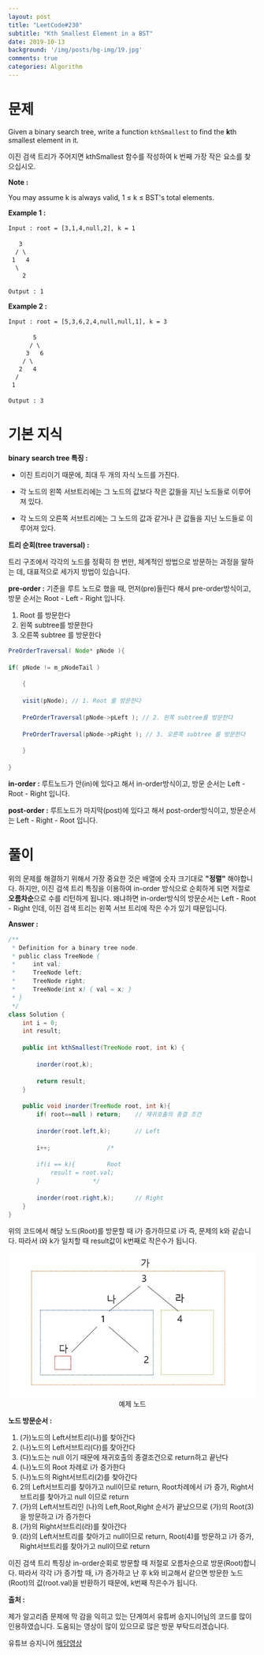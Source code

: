```yaml
---
layout: post
title: "LeetCode#230"
subtitle: "Kth Smallest Element in a BST"
date: 2019-10-13
background: '/img/posts/bg-img/19.jpg'
comments: true
categories: Algorithm
---
```

<h1 class="section-heading2" >문제</h1>

Given a binary search tree, write a function `kthSmallest` to find the **k**th smallest element in it.

이진 검색 트리가 주어지면 kthSmallest 함수를 작성하여 k 번째 가장 작은 요소를 찾으십시오.

**Note :**

You may assume k is always valid, 1 ≤ k ≤ BST's total elements.

**Example 1 :**

```
Input : root = [3,1,4,null,2], k = 1

   3
  / \
 1   4
  \
    2

Output : 1
```

**Example 2 :**

```
Input : root = [5,3,6,2,4,null,null,1], k = 3

       5
      / \
     3   6
    / \
   2   4
  /
 1

Output : 3
```

<h1 class="section-heading2" >기본 지식</h1>

**binary search tree 특징 :**

- 이진 트리이기 때문에, 최대 두 개의 자식 노드를 가진다.

- 각 노드의 왼쪽 서브트리에는 그 노드의 값보다 작은 값들을 지닌 노드들로 이루어져 있다.

- 각 노드의 오른쪽 서브트리에는 그 노드의 값과 같거나 큰 값들을 지닌 노드들로 이루어져 있다.
	
**트리 순회(tree traversal) :**

트리 구조에서 각각의 노드를 정확히 한 번만, 체계적인 방법으로 방문하는 과정을 말하는 데, 대표적으로 세가지 방법이 있습니다.

**pre-order :** 기준을 루트 노드로 했을 때, 먼저(pre)들린다 해서 pre-order방식이고, 방문 순서는 Root - Left - Right 입니다.

1. Root 를 방문한다
1. 왼쪽 subtree를 방문한다
1. 오른쪽 subtree 를 방문한다

```java
PreOrderTraversal( Node* pNode ){

if( pNode != m_pNodeTail )

	{

	visit(pNode); // 1. Root 를 방문한다

	PreOrderTraversal(pNode->pLeft ); // 2. 왼쪽 subtree를 방문한다

	PreOrderTraversal(pNode->pRight ); // 3. 오른쪽 subtree 를 방문한다

	}
	
}
```

**in-order :** 루트노드가 안(in)에 있다고 해서 in-order방식이고, 방문 순서는 Left - Root - Right 입니다.

**post-order :** 루트노드가 마지막(post)에 있다고 해서 post-order방식이고, 방문순서는 Left - Right - Root 입니다.

<h1 class="section-heading2" >풀이</h1>

위의 문제를 해결하기 위해서 가장 중요한 것은 배열에 숫자 크기대로 **"정렬"** 해야합니다. 하지만, 이진 검색 트리 특징을 이용하여 in-order 방식으로 순회하게 되면 저절로 **오름차순**으로 수를 리턴하게 됩니다. 왜냐하면 in-order방식의 방문순서는 Left - Root - Right 인데, 이진 검색 트리는 왼쪽 서브 트리에 작은 수가 있기 때문입니다. 

**Answer :**

```java
/**
 * Definition for a binary tree node.
 * public class TreeNode {
 *     int val;
 *     TreeNode left;
 *     TreeNode right;
 *     TreeNode(int x) { val = x; }
 * }
 */
class Solution {
    int i = 0;
    int result;
    
    public int kthSmallest(TreeNode root, int k) {
    
        inorder(root,k);
        
        return result;
    }
    
    public void inorder(TreeNode root, int k){
        if( root==null ) return;	// 재귀호출의 종결 조건
        
        inorder(root.left,k);		// Left
        
        i++;				/* 
        
        if(i == k){			Root
            result = root.val;		
        }				*/
        
        inorder(root.right,k);		// Right
    }
}
```

위의 코드에서 해당 노드(Root)를 방문할 때 i가 증가하므로 i가 즉, 문제의 k와 같습니다. 따라서 i와 k가 일치할 때 result값이 k번째로 작은수가 됩니다.
<div style="text-align: center;">
	<img class="img-fluid" src="/img/posts/algorithm/leetcode230.jpg" align="center">
	<span class="caption text-muted">
	예제 노드
	</span>
</div>

**노드 방문순서 :**

1. (가)노드의 Left서브트리(나)를 찾아간다
1. (나)노드의 Left서브트리(다)를 찾아간다
1. (다)노드는 null 이기 때문에 재귀호출의 종결조건으로 return하고 끝난다
1. (나)노드의 Root 차례로 i가 증가한다
1. (나)노드의 Right서브트리(2)를 찾아간다
1. 2의 Left서브트리를 찾아가고 null이므로 return, Root차례에서 i가 증가, Right서브트리를 찾아가고 null 이므로 return
1. (가)의 Left서브트리인 (나)의 Left,Root,Right 순서가 끝났으므로 (가)의 Root(3)을 방문하고 i가 증가한다
1. (가)의 Right서브트리(라)를 찾아간다
1. (라)의 Left서브트리를 찾아가고 null이므로 return, Root(4)를 방문하고 i가 증가, Right서브트리를 찾아가고 null이므로 return

이진 검색 트리 특징상 in-order순회로 방문할 때 저절로 오름차순으로 방문(Root)합니다. 따라서 각각 i가 증가할 때, i가 증가하고 난 후 k와 비교해서 같으면 방문한 노드(Root)의 값(root.val)을 반환하기 때문에, k번째 작은수가 됩니다.

**출처 :**

제가 알고리즘 문제에 막 감을 익히고 있는 단계여서 유튜버 승지니어님의 코드를 많이 인용하였습니다. 도움되는 영상이 많이 있으므로 많은 방문 부탁드리겠습니다.

유튜브 승지니어 [해당영상](https://www.youtube.com/watch?v=uz8Ivl0uTAw&lc=z22ehjvwdqyqeb3n0acdp432pvv4s15l2y51yekpgvpw03c010c.1570904552463224)